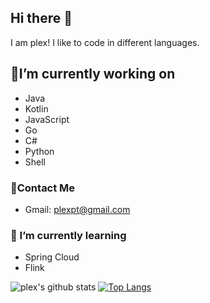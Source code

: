## Hi there 👋

I am plex!  I like to code in different languages. 

## 🔭I’m currently working on

- Java
- Kotlin
- JavaScript
- Go
- C#
- Python
- Shell

### 💬Contact Me

- Gmail: plexpt@gmail.com

### 🌱 I’m currently learning

- Spring Cloud
- Flink

![plex's github stats](https://github-readme-stats.vercel.app/api?username=plexpt&show_icons=true&count_private=true&theme=vue-dark)
[![Top Langs](https://github-readme-stats.vercel.app/api/top-langs/?username=plexpt)](https://github.com/plexpt)
